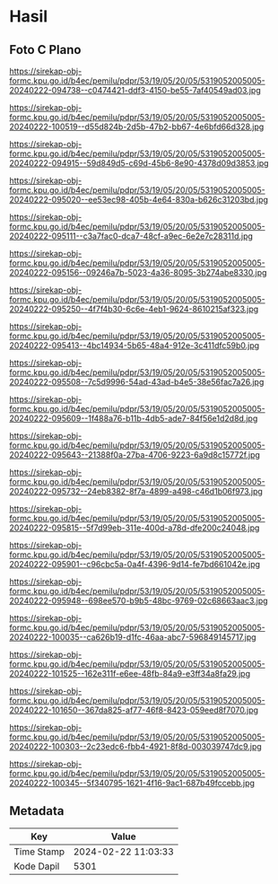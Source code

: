 # Hasil

## Foto C Plano

https://sirekap-obj-formc.kpu.go.id/b4ec/pemilu/pdpr/53/19/05/20/05/5319052005005-20240222-094738--c0474421-ddf3-4150-be55-7af40549ad03.jpg

https://sirekap-obj-formc.kpu.go.id/b4ec/pemilu/pdpr/53/19/05/20/05/5319052005005-20240222-100519--d55d824b-2d5b-47b2-bb67-4e6bfd66d328.jpg

https://sirekap-obj-formc.kpu.go.id/b4ec/pemilu/pdpr/53/19/05/20/05/5319052005005-20240222-094915--59d849d5-c69d-45b6-8e90-4378d09d3853.jpg

https://sirekap-obj-formc.kpu.go.id/b4ec/pemilu/pdpr/53/19/05/20/05/5319052005005-20240222-095020--ee53ec98-405b-4e64-830a-b626c31203bd.jpg

https://sirekap-obj-formc.kpu.go.id/b4ec/pemilu/pdpr/53/19/05/20/05/5319052005005-20240222-095111--c3a7fac0-dca7-48cf-a9ec-6e2e7c28311d.jpg

https://sirekap-obj-formc.kpu.go.id/b4ec/pemilu/pdpr/53/19/05/20/05/5319052005005-20240222-095156--09246a7b-5023-4a36-8095-3b274abe8330.jpg

https://sirekap-obj-formc.kpu.go.id/b4ec/pemilu/pdpr/53/19/05/20/05/5319052005005-20240222-095250--4f7f4b30-6c6e-4eb1-9624-8610215af323.jpg

https://sirekap-obj-formc.kpu.go.id/b4ec/pemilu/pdpr/53/19/05/20/05/5319052005005-20240222-095413--4bc14934-5b65-48a4-912e-3c411dfc59b0.jpg

https://sirekap-obj-formc.kpu.go.id/b4ec/pemilu/pdpr/53/19/05/20/05/5319052005005-20240222-095508--7c5d9996-54ad-43ad-b4e5-38e56fac7a26.jpg

https://sirekap-obj-formc.kpu.go.id/b4ec/pemilu/pdpr/53/19/05/20/05/5319052005005-20240222-095609--1f488a76-b11b-4db5-ade7-84f56e1d2d8d.jpg

https://sirekap-obj-formc.kpu.go.id/b4ec/pemilu/pdpr/53/19/05/20/05/5319052005005-20240222-095643--21388f0a-27ba-4706-9223-6a9d8c15772f.jpg

https://sirekap-obj-formc.kpu.go.id/b4ec/pemilu/pdpr/53/19/05/20/05/5319052005005-20240222-095732--24eb8382-8f7a-4899-a498-c46d1b06f973.jpg

https://sirekap-obj-formc.kpu.go.id/b4ec/pemilu/pdpr/53/19/05/20/05/5319052005005-20240222-095815--5f7d99eb-311e-400d-a78d-dfe200c24048.jpg

https://sirekap-obj-formc.kpu.go.id/b4ec/pemilu/pdpr/53/19/05/20/05/5319052005005-20240222-095901--c96cbc5a-0a4f-4396-9d14-fe7bd661042e.jpg

https://sirekap-obj-formc.kpu.go.id/b4ec/pemilu/pdpr/53/19/05/20/05/5319052005005-20240222-095948--698ee570-b9b5-48bc-9769-02c68663aac3.jpg

https://sirekap-obj-formc.kpu.go.id/b4ec/pemilu/pdpr/53/19/05/20/05/5319052005005-20240222-100035--ca626b19-d1fc-46aa-abc7-596849145717.jpg

https://sirekap-obj-formc.kpu.go.id/b4ec/pemilu/pdpr/53/19/05/20/05/5319052005005-20240222-101525--162e311f-e6ee-48fb-84a9-e3ff34a8fa29.jpg

https://sirekap-obj-formc.kpu.go.id/b4ec/pemilu/pdpr/53/19/05/20/05/5319052005005-20240222-101650--367da825-af77-46f8-8423-059eed8f7070.jpg

https://sirekap-obj-formc.kpu.go.id/b4ec/pemilu/pdpr/53/19/05/20/05/5319052005005-20240222-100303--2c23edc6-fbb4-4921-8f8d-003039747dc9.jpg

https://sirekap-obj-formc.kpu.go.id/b4ec/pemilu/pdpr/53/19/05/20/05/5319052005005-20240222-100345--5f340795-1621-4f16-9ac1-687b49fccebb.jpg


## Metadata

| Key        | Value               |
| ---------- | ------------------- |
| Time Stamp | 2024-02-22 11:03:33 |
| Kode Dapil | 5301                |



